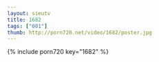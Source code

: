 ```yaml
--- 
layout: sieutv
title: 1682
tags: ["001"]
thumb: http://porn720.net/video/1682/poster.jpg
---
```

{% include porn720 key="1682" %} 
